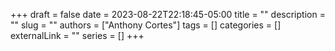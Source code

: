 +++ 
draft = false
date = 2023-08-22T22:18:45-05:00
title = ""
description = ""
slug = ""
authors = ["Anthony Cortes"]
tags = []
categories = []
externalLink = ""
series = []
+++
